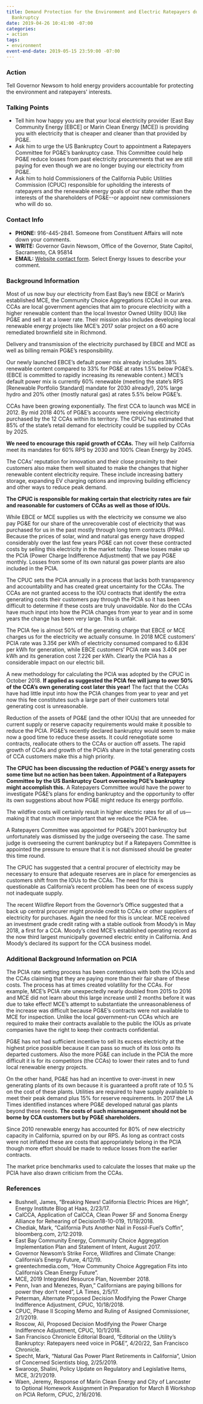 ```yaml
---
title: Demand Protection for the Environment and Electric Ratepayers during PG&E’s
  Bankruptcy
date: 2019-04-26 10:41:00 -07:00
categories:
- action
tags:
- environment
event-end-date: 2019-05-15 23:59:00 -07:00
---
```


### Action
Tell Governor Newsom to hold energy providers accountable for protecting the environment and ratepayers' interests.

### Talking Points
* Tell him how happy you are that your local electricity provider (East Bay
Community Energy [EBCE] or Marin Clean Energy [MCE]) is providing you with electricity that is cheaper and cleaner than that provided by PG&E.  
* Ask him to urge the US Bankruptcy Court to appointment a Ratepayers Committee for PG&E’s bankruptcy case. This Committee could help PG&E reduce losses from past electricity procurements that we are still paying for even though we are no longer buying our electricity from PG&E.  
* Ask him to hold Commissioners of the California Public Utilities Commission (CPUC) responsible for upholding the interests of ratepayers and the renewable energy goals of our state rather than the interests of the shareholders of PG&E--or appoint new commissioners who will do so.  

### Contact Info
* **PHONE:** 916-445-2841. Someone from Constituent Affairs will note down your comments.  
* **WRITE:** Governor Gavin Newsom, Office of the Governor, State Capitol, Sacramento, CA 95814  
* **EMAIL:** [Website contact form](https://govapps.gov.ca.gov/gov40mail/). Select Energy Issues to describe your comment.  

### Background Information
Most of us now buy our electricity from East Bay’s new EBCE or Marin’s established MCE, the Community Choice Aggregations (CCAs) in our area. CCAs are local government agencies that aim to procure electricity with a higher renewable content than the local Investor Owned Utility (IOU) like PG&E and sell it at a lower rate. Their mission also includes developing local renewable energy projects like MCE’s 2017 solar project on a 60 acre remediated brownfield site in Richmond.  

Delivery and transmission of the electricity purchased by EBCE and MCE as well as billing remain PG&E’s responsibility.  

Our newly launched EBCE’s default power mix already includes 38% renewable content compared to 33% for PG&E at rates 1.5% below PG&E’s. (EBCE is committed to rapidly increasing its renewable content.) MCE’s default power mix is currently 60% renewable (meeting the state’s RPS [Renewable Portfolio Standard] mandate for 2030 already!), 20% large hydro and 20% other (mostly natural gas) at rates 5.5% below PG&E’s.  

CCAs have been growing exponentially. The first CCA to launch was MCE in 2012. By mid 2018 40% of PG&E’s accounts were receiving electricity purchased by the 12 CCAs within its territory. The CPUC has estimated that 85% of the state’s retail demand for electricity could be supplied by CCAs by 2025.  

**We need to encourage this rapid growth of CCAs.**  They will help California meet its mandates for 60% RPS by 2030 and 100% Clean Energy by 2045.  

The CCAs’ reputation for innovation and their close proximity to their customers also make them well situated to make the changes that higher renewable content electricity require. These include increasing battery storage, expanding EV charging options and improving building efficiency and other ways to reduce  peak demand.  

**The CPUC is responsible for making certain that electricity rates are fair and reasonable for customers of CCAs as well as those of IOUs.**  

While EBCE or MCE supplies us with the electricity we consume we also pay PG&E for our share of the unrecoverable cost of electricity that was purchased for us in the past mostly through long term contracts (PPAs). Because the prices of solar, wind and natural gas energy have dropped considerably over the last few years PG&E can not cover these contracted costs by selling this electricity in the market today. These losses make up the PCIA (Power Charge Indifference Adjustment) that we pay PG&E monthly. Losses from some of its own natural gas power plants are also included in the PCIA.  

The CPUC sets the PCIA annually in a process that lacks both transparency and accountability and has created great uncertainty for the CCAs. The CCAs are not granted access to the IOU contracts that identify the extra generating costs their customers pay through the PCIA  so it has been difficult to determine if these costs are truly unavoidable. Nor do the CCAs have much input into how the PCIA changes from year to year and in some years the change has been very large. This is unfair.  

The PCIA fee is almost 50% of the generating charge that EBCE or MCE charges us for the electricity we actually consume. In 2018 MCE customers’ PCIA rate was 3.35¢ per kWh of electricity consumed compared to 6.83¢ per kWh for generation, while EBCE customers’ PCIA rate was 3.40¢ per kWh and its  generation cost 7.22¢ per kWh. Clearly the PCIA has a considerable impact on our electric bill.  

A new methodology for calculating the PCIA was adopted by the CPUC in October 2018. **If applied as suggested the PCIA fee will jump to over 50% of the CCA’s own generating cost later this year!** The fact that the CCAs have had little input into how the PCIA changes from year to year and yet now this fee constitutes such a large part of their customers total generating cost is unreasonable.  
 
Reduction of the assets of PG&E (and the other IOUs) that are unneeded for current supply or reserve capacity requirements would make it possible to reduce the PCIA. PG&E’s recently declared bankruptcy would seem to make now a good time to reduce these assets. It could renegotiate some contracts, reallocate others to the CCAs or auction off assets. The rapid growth of CCAs and growth of the PCIA’s share in the total generating costs of CCA customers make this a high priority.  

**The CPUC has been discussing the reduction of PG&E’s energy assets for some time but no action has been taken. Appointment of a Ratepayers Committee by the US Bankruptcy Court overseeing PGE’s bankruptcy might accomplish this.** A Ratepayers Committee would have the power to investigate PG&E’s plans for ending bankruptcy and the opportunity to offer its own suggestions about how PG&E might reduce its energy portfolio.  

The wildfire costs will certainly result in higher electric rates for all of us—making it that much more important that we reduce the PCIA fee.  

A Ratepayers Committee was appointed for PG&E’s 2001 bankruptcy but unfortunately was dismissed by the judge overseeing the case.  The same judge is overseeing the current bankruptcy but if a Ratepayers Committee is appointed the pressure to ensure that it is not dismissed should be greater this time round.  

The CPUC has suggested that a central procurer of electricity may be necessary  to ensure that adequate reserves are in place for emergencies as customers shift from the IOUs to the CCAs. The need for this is questionable as California’s recent problem has been one of excess supply not inadequate supply.  

The recent Wildfire Report from the Governor’s Office suggested that a back up central procurer might provide credit to CCAs or other suppliers of electricity for purchases. Again the need for this is unclear.  MCE received an investment grade credit rating with a stable outlook from Moody’s in May 2018, a first for a CCA. Moody’s cited MCE’s established operating record as the now third largest municipally governed electric entity in California. And Moody’s declared its support for the CCA business model.  

### Additional Background Information on PCIA

The PCIA rate setting process has been contentious with both the IOUs and the CCAs claiming that they are paying more than their fair share of these costs. The process has at times created volatility for the CCAs. For example, MCE’s PCIA rate unexpectedly nearly doubled from 2015 to 2016 and MCE did not learn about this large increase until 2 months before it was due to take effect! MCE’s attempt to substantiate the unreasonableness of the increase was difficult because PG&E’s contracts were not available to MCE for inspection. Unlike the local government-run CCAs which are required to make their contracts available to the public the IOUs as private companies have the right to keep their contracts confidential.  

PG&E has not had sufficient incentive to sell its excess electricity at the highest price possible because it can pass so much of its loss onto its departed customers. Also the more PG&E can include in the PCIA the more difficult it is for its competitors (the CCAs) to lower their rates and to fund local renewable energy projects.  

On the other hand, PG&E has had an incentive to over-invest in new generating plants of its own because it is guaranteed a profit rate of 10.5 % on the cost of these plants. Utilities are required to have supply available to meet their peak demand plus 15% for reserve requirements. In 2017 the LA Times identified instances where PG&E developed natural gas plants beyond these needs. **The costs of such mismanagement should not be borne by CCA customers but by PG&E shareholders.**  

Since 2010 renewable energy has accounted for 80% of new electricity capacity in California, spurred on by our RPS. As long as contract costs were not inflated these are costs that appropriately belong in the PCIA though more effort should be made to reduce losses from the earlier contracts.  

The market price benchmarks used to calculate the losses that make up the PCIA  have also drawn criticism from the CCAs.  

### References
* Bushnell, James, “Breaking News! California Electric Prices are High”, Energy Institute Blog at Haas, 2/23/17.  
* CalCCA, Application of CalCCA, Clean Power SF and Sonoma Energy Alliance for Rehearing of Decision18-10-019, 11/19/2018.  
* Chediak, Mark, “California Puts Another Nail in Fossil-Fuel’s Coffin”, bloomberg.com, 2/12:2019.  
* East Bay Community Energy, Community Choice Aggregation Implementation Plan and Statement of Intent, August 2017.  
* Governor Newsom’s Strike Force, Wildfires and Climate Change: California’s Energy Future, 4/12/19.  
* greentechmedia.com, “How Community Choice Aggregation Fits into California’s Clean Energy Future”.  
* MCE, 2019 Integrated Resource Plan, November 2018.  
* Penn, Ivan and Menezes, Ryan,” Californians are paying billions for power they don’t need”, LA Times, 2/5/17.  
* Peterman, Alternate Proposed Decision Modifying the Power Charge Indifference Adjustment, CPUC, 10/18/2018.  
* CPUC, Phase II Scoping Memo and Ruling of Assigned Commissioner, 2/1/2019.  
* Roscow, Ali, Proposed Decision Modifying the Power Charge Indifference Adjustment, CPUC, 10/1/2018.  
* San Francisco Chronicle Editorial Board, “Editorial on the Utility’s Bankruptcy: Ratepayers need voice in PG&E”, 4/20/22, San Francisco Chronicle.  
* Specht, Mark, “Natural Gas Power Plant Retirements in California”, Union of Concerned Scientists blog, 2/25/2019.  
* Swaroop, Shalini, Policy Update on Regulatory and Legislative Items, MCE, 3/21/2019.  
* Waen, Jeremy, Response of Marin Clean Energy and City of Lancaster to Optional Homework Assignment in Preparation for March 8 Workshop on PCIA Reform, CPUC, 2/16/2016.  
